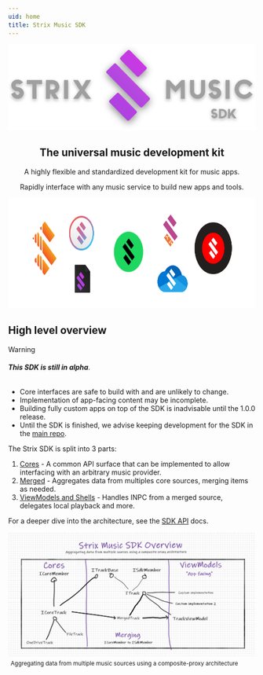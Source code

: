 ```yaml
---
uid: home
title: Strix Music SDK
---
```


<div style="text-align:center">

![Strix Music SDK](assets/logos/sdk.svg)

</div>

<h2 style="text-align: center;">
 The universal music development kit
</h2>


<div style="text-align:center">
A highly flexible and standardized development kit for music apps.

Rapidly interface with any music service to build new apps and tools. 
</div>

<div style="text-align:center;">

<img height="225px" src="assets/services.png" />

</div>

## High level overview

> [!WARNING]
>
> ###### **This SDK is still in alpha**. 
> - Core interfaces are safe to build with and are unlikely to change.
> - Implementation of app-facing content may be incomplete.
> - Building fully custom apps on top of the SDK is inadvisable until the 1.0.0 release.
> - Until the SDK is finished, we advise keeping development for the SDK in the [main repo](https://github.com/Arlodotexe/strix-music). 


The Strix SDK is split into 3 parts:

1. [Cores](./cores) - A common API surface that can be implemented to allow interfacing with an arbitrary music provider.
2. [Merged](./api/StrixMusic.Sdk.Models.Merged.html) - Aggregates data from multiples core sources, merging items as needed.
3. [ViewModels and Shells](./shells) - Handles INPC from a merged source, delegates local playback and more.

For a deeper dive into the architecture, see the [SDK API](./api/) docs.

![sdk architecture overview](assets/screenshots/whiteboards/sdk_overview.png)
<sub style="display:block;margin:5px;">Aggregating data from multiple music sources using a composite-proxy architecture</sub>

<!-- Example for embedding code directly in docs.  -->
<!-- [!code[Main](../src/Sdk/StrixMusic.Sdk/Plugins/CoreRemote/RemoteCore.cs#L43-L103)] -->
